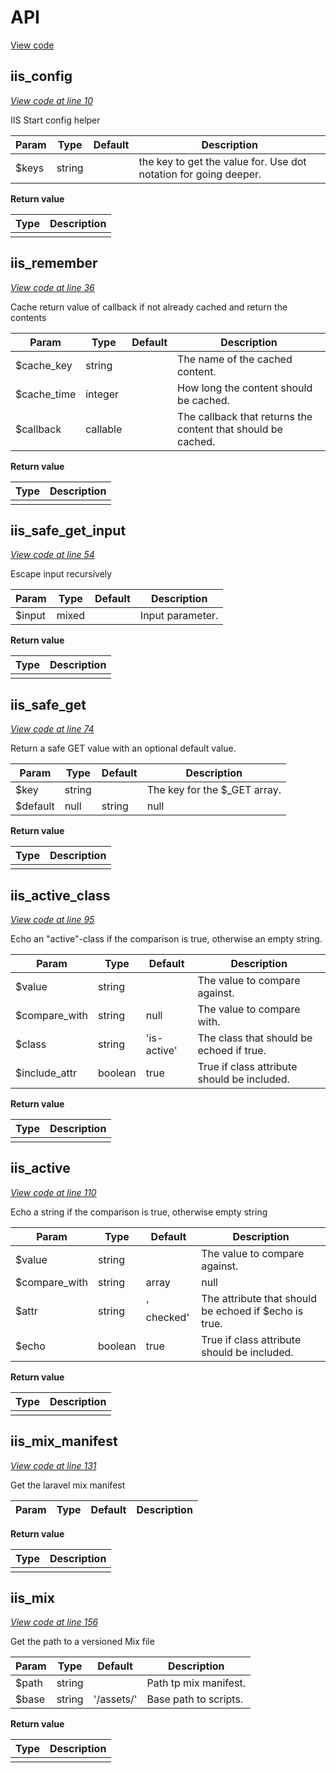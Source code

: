 # API
[View code](../src/helpers.php)

## iis_config
_[View code at line 10](../src/helpers.php#L10)_

IIS Start config helper

| Param | Type | Default | Description |
| ----- | ---- | ------- | ----------- |
| $keys | string |  | the key to get the value for. Use dot notation for going deeper. |

__Return value__

| Type | Description |
| ---- | ----------- |
|  |  |

## iis_remember
_[View code at line 36](../src/helpers.php#L36)_

Cache return value of callback if not already cached and return the contents

| Param | Type | Default | Description |
| ----- | ---- | ------- | ----------- |
| $cache_key | string |  | The name of the cached content. |
| $cache_time | integer |  | How long the content should be cached. |
| $callback | callable |  | The callback that returns the content that should be cached. |

__Return value__

| Type | Description |
| ---- | ----------- |
|  |  |

## iis_safe_get_input
_[View code at line 54](../src/helpers.php#L54)_

Escape input recursively

| Param | Type | Default | Description |
| ----- | ---- | ------- | ----------- |
| $input | mixed |  | Input parameter. |

__Return value__

| Type | Description |
| ---- | ----------- |
|  |  |

## iis_safe_get
_[View code at line 74](../src/helpers.php#L74)_

Return a safe GET value with an optional default value.

| Param | Type | Default | Description |
| ----- | ---- | ------- | ----------- |
| $key | string |  | The key for the $_GET array. |
| $default | null|string | null | Default value if GET variable doesn't exist. |

__Return value__

| Type | Description |
| ---- | ----------- |
|  |  |

## iis_active_class
_[View code at line 95](../src/helpers.php#L95)_

Echo an "active"-class if the comparison is true, otherwise
an empty string.

| Param | Type | Default | Description |
| ----- | ---- | ------- | ----------- |
| $value | string |  | The value to compare against. |
| $compare_with | string | null | The value to compare with. |
| $class | string | 'is-active' | The class that should be echoed if true. |
| $include_attr | boolean | true | True if class attribute should be included. |

__Return value__

| Type | Description |
| ---- | ----------- |
|  |  |

## iis_active
_[View code at line 110](../src/helpers.php#L110)_

Echo a string if the comparison is true, otherwise empty string

| Param | Type | Default | Description |
| ----- | ---- | ------- | ----------- |
| $value | string |  | The value to compare against. |
| $compare_with | string|array | null | The value to compare with. |
| $attr | string | ' checked' | The attribute that should be echoed if $echo is true. |
| $echo | boolean | true | True if class attribute should be included. |

__Return value__

| Type | Description |
| ---- | ----------- |
|  |  |

## iis_mix_manifest
_[View code at line 131](../src/helpers.php#L131)_

Get the laravel mix manifest

| Param | Type | Default | Description |
| ----- | ---- | ------- | ----------- |

__Return value__

| Type | Description |
| ---- | ----------- |
|  |  |

## iis_mix
_[View code at line 156](../src/helpers.php#L156)_

Get the path to a versioned Mix file

| Param | Type | Default | Description |
| ----- | ---- | ------- | ----------- |
| $path | string |  | Path tp mix manifest. |
| $base | string | '/assets/' | Base path to scripts. |

__Return value__

| Type | Description |
| ---- | ----------- |
|  |  |

